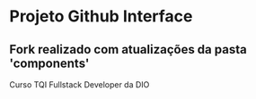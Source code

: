 # Projeto Github Interface
## Fork realizado com atualizações da pasta 'components'
Curso TQI Fullstack Developer da DIO
